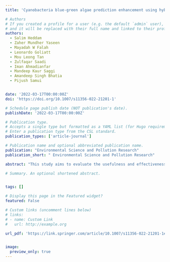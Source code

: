 ```yaml
---
title: 'Cyanobacteria blue-green algae prediction enhancement using hybrid machine learning–based gamma test variable selection and empirical wavelet transform'

# Authors
# If you created a profile for a user (e.g. the default `admin` user), write the username (folder name) here
# and it will be replaced with their full name and linked to their profile.
authors:
  - Salim Heddam
  - Zaher Mundher Yaseen
  - Mayadah W Falah
  - Leonardo Goliatt
  - Mou Leong Tan
  - Zulfaqar Saadi
  - Iman Ahmadianfar
  - Mandeep Kaur Saggi
  - Amandeep Singh Bhatia
  - Pijush Samui


date: '2022-03-17T00:00:00Z'
doi: 'https://doi.org/10.1007/s11356-022-21201-1'

# Schedule page publish date (NOT publication's date).
publishDate: '2022-03-17T00:00:00Z'

# Publication type.
# Accepts a single type but formatted as a YAML list (for Hugo requirements).
# Enter a publication type from the CSL standard.
publication_types: ['article-journal']

# Publication name and optional abbreviated publication name.
publication: "Environmental Science and Pollution Research"
publication_short: " Environmental Science and Pollution Research"

abstract: "This study aims to evaluate the usefulness and effectiveness of four machine learning (ML) models for modelling cyanobacteria blue-green algae (CBGA) at two rivers located in the USA. The proposed modelling framework was based on establishing a link between five water quality variables and the concentration of CBGA. For this purpose, artificial neural network (ANN), extreme learning machine (ELM), random forest regression (RFR), and random vector functional link (RVFL) are developed. First, the four models were developed using only water quality variables. Second, based on the results of the first, a new modelling strategy was introduced based on preprocessing signal decomposition. Hence, the empirical mode decomposition (EMD), the variational mode decomposition (VMD), and the empirical wavelet transform (EWT) were used for decomposing the water quality variables into several subcomponents, and the obtained intrinsic mode functions (IMFs) and multiresolution analysis (MRA) components were used as new input variables for the ML models. Results of the present investigation show that (i) using single models, good predictive accuracy was obtained using the RFR model exhibiting an R and NSE values of ≈0.914 and ≈0.833 for the first station, and ≈0.944 and ≈0.884 for the second station, while the others models, i.e., ANN, RVFL, and ELM, have failed to provide a good estimation of the CBGA; (ii) the decomposition methods have contributed to a significant improvement of the individual models performances; (iii) among the thee decomposition methods, the EMD was found to be superior to the VMD and EWT; and (iv) the ANN and RFR were found to be more accurate compared to the ELM and RVFL models, exhibiting high numerical performances with R and NSE values of approximately ≈0.983, ≈0.967, and ≈0.989 and ≈0.976, respectively."

# Summary. An optional shortened abstract.


tags: []

# Display this page in the Featured widget?
featured: False

# Custom links (uncomment lines below)
# links:
# - name: Custom Link
#   url: http://example.org

url_pdf: 'https://link.springer.com/article/10.1007/s11356-022-21201-1#article-info'


image:
  preview_only: true
---
```


